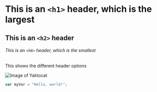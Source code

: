 # This is an `<h1>` header, which is the largest

## This is an `<h2>` header

###### This is an `<h6>` header, which is the smallest

This shows the different header options

![Image of Yaktocat](https://octodex.github.com/images/yaktocat.png)

``` javascript
var myVar = "Hello, world!";
```

